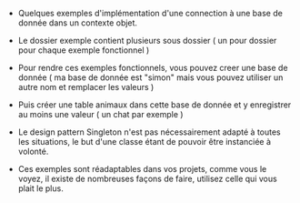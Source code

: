 - Quelques exemples d'implémentation d'une connection à une base de donnée dans un contexte objet.

- Le dossier exemple contient plusieurs sous dossier ( un pour dossier pour chaque exemple fonctionnel )

- Pour rendre ces exemples fonctionnels, vous pouvez creer une base de donnée ( ma base de donnée est "simon" mais vous pouvez
utiliser un autre nom et remplacer les valeurs )

- Puis créer une table animaux dans cette base de donnée et y enregistrer au moins une valeur ( un chat par exemple )

- Le design pattern Singleton n'est pas nécessairement adapté à toutes les situations, le but d'une classe étant de pouvoir
 être instanciée à volonté.

- Ces exemples sont réadaptables dans vos projets, comme vous le voyez, il existe de nombreuses façons de faire, utilisez
 celle qui vous plait le plus.

